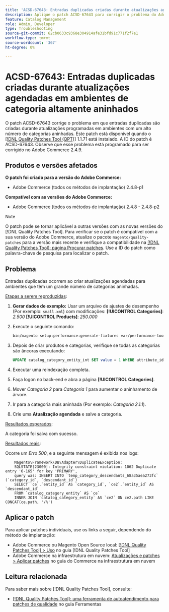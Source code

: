 ```yaml
---
title: 'ACSD-67643: Entradas duplicadas criadas durante atualizações agendadas em ambientes de categoria altamente aninhados'
description: Aplique o patch ACSD-67643 para corrigir o problema do Adobe Commerce em que entradas duplicadas são criadas durante atualizações programadas em ambientes com um alto número de categorias aninhadas.
feature: Catalog Management
role: Admin, Developer
type: Troubleshooting
source-git-commit: 62cb0633c9368e304914afe31bfd91c771f2f7e1
workflow-type: tm+mt
source-wordcount: '367'
ht-degree: 0%

---
```



# ACSD-67643: Entradas duplicadas criadas durante atualizações agendadas em ambientes de categoria altamente aninhados

O patch ACSD-67643 corrige o problema em que entradas duplicadas são criadas durante atualizações programadas em ambientes com um alto número de categorias aninhadas. Este patch está disponível quando o [[!DNL Quality Patches Tool (QPT)]](/help/tools/quality-patches-tool/quality-patches-tool-to-self-serve-quality-patches.md) 1.1.71 está instalado. A ID do patch é ACSD-67643. Observe que esse problema está programado para ser corrigido no Adobe Commerce 2.4.9.

## Produtos e versões afetados

**O patch foi criado para a versão do Adobe Commerce:**

* Adobe Commerce (todos os métodos de implantação) 2.4.8-p1

**Compatível com as versões do Adobe Commerce:**

* Adobe Commerce (todos os métodos de implantação) 2.4.8 - 2.4.8-p2

>[!NOTE]
>
>O patch pode se tornar aplicável a outras versões com as novas versões do [!DNL Quality Patches Tool]. Para verificar se o patch é compatível com a sua versão do Adobe Commerce, atualize o pacote `magento/quality-patches` para a versão mais recente e verifique a compatibilidade na [[!DNL Quality Patches Tool]: página Procurar patches](https://experienceleague.adobe.com/tools/commerce-quality-patches/index.html?lang=pt-BR). Use a ID do patch como palavra-chave de pesquisa para localizar o patch.

## Problema

Entradas duplicadas ocorrem ao criar atualizações agendadas para ambientes que têm um grande número de categorias aninhadas.

<u>Etapas a serem reproduzidas</u>:

1. **Gerar dados de exemplo:**
Usar um arquivo de ajustes de desempenho (Por exemplo: `small.xml`) com modificações:
   **[!UICONTROL Categories]**: *2.500*
   **[!UICONTROL Products]**: *250.000*

1. Execute o seguinte comando:

   ```bash
   bin/magento setup:performance:generate-fixtures var/performance-toolkit/profiles/ce/small.xml
   ```

1. Depois de criar produtos e categorias, verifique se todas as categorias são âncoras executando:

   ```sql
   UPDATE catalog_category_entity_int SET value = 1 WHERE attribute_id = (SELECT attribute_id FROM eav_attribute WHERE attribute_code = 'is_anchor');
   ```

1. Executar uma reindexação completa.
1. Faça logon no back-end e abra a página **[!UICONTROL Categories]**.
1. Mover *Categoria 2* para *Categoria 1* para aumentar o aninhamento de árvore.
1. Ir para a categoria mais aninhada (Por exemplo: *Categoria 2.1.1*).
1. Crie uma **Atualização agendada** e salve a categoria.

<u>Resultados esperados</u>:

A categoria foi salva com sucesso.

<u>Resultados reais</u>:

Ocorre um *Erro 500*, e a seguinte mensagem é exibida nos logs:

```
    Magento\Framework\DB\Adapter\DuplicateException:
    SQLSTATE[23000]: Integrity constraint violation: 1062 Duplicate entry '6-165' for key 'PRIMARY', 
    query was: INSERT INTO `temp_category_descendants_68a35aea273fc` (`category_id`, `descendant_id`)
    SELECT `ce`.`entity_id` AS `category_id`, `ce2`.`entity_id` AS `descendant_id`
    FROM `catalog_category_entity` AS `ce`
    INNER JOIN `catalog_category_entity` AS `ce2` ON ce2.path LIKE CONCAT(ce.path, '/%')
```

## Aplicar o patch

Para aplicar patches individuais, use os links a seguir, dependendo do método de implantação:

* Adobe Commerce ou Magento Open Source local: [[!DNL Quality Patches Tool] > Uso](/help/tools/quality-patches-tool/usage.md) no guia [!DNL Quality Patches Tool]
* Adobe Commerce na infraestrutura em nuvem: [Atualizações e patches > Aplicar patches](https://experienceleague.adobe.com/docs/commerce-cloud-service/user-guide/develop/upgrade/apply-patches.html?lang=pt-BR) no guia do Commerce na infraestrutura em nuvem

## Leitura relacionada

Para saber mais sobre [!DNL Quality Patches Tool], consulte:

* [[!DNL Quality Patches Tool]: uma ferramenta de autoatendimento para patches de qualidade](/help/tools/quality-patches-tool/quality-patches-tool-to-self-serve-quality-patches.md) no guia Ferramentas
